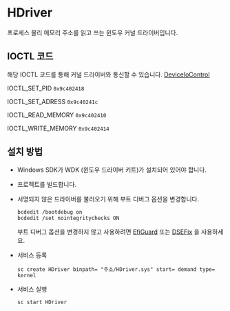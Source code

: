 # HDriver
프로세스 물리 메모리 주소를 읽고 쓰는 윈도우 커널 드라이버입니다.

## IOCTL 코드
해당 IOCTL 코드를 통해 커널 드라이버와 통신할 수 있습니다. [DeviceIoControl]

IOCTL_SET_PID ```0x9c402418```

IOCTL_SET_ADRESS ```0x9c40241c```

IOCTL_READ_MEMORY ```0x9c402410```

IOCTL_WRITE_MEMORY ```0x9c402414```


## 설치 방법
- Windows SDK가 WDK (윈도우 드라이버 키트)가 설치되어 있어야 합니다.
  
- 프로젝트를 빌드합니다.

- 서명되지 않은 드라이버를 불러오기 위해 부트 디버그 옵션을 변경합니다.
  ```
  bcdedit /bootdebug on
  bcdedit /set nointegritychecks ON
  ```

  부트 디버그 옵션을 변경하지 않고 사용하려면 [EfiGuard] 또는 [DSEFix] 을 사용하세요.

- 서비스 등록
  
  ```sc create HDriver binpath= "주소/HDriver.sys" start= demand type= kernel```

- 서비스 실행
  
  ```sc start HDriver```
  
[EfiGuard]: https://github.com/Mattiwatti/EfiGuard
[DSEFix]: https://github.com/hfiref0x/DSEFix
[DeviceIoControl]: https://learn.microsoft.com/ko-kr/windows/win32/api/ioapiset/nf-ioapiset-deviceiocontrol
